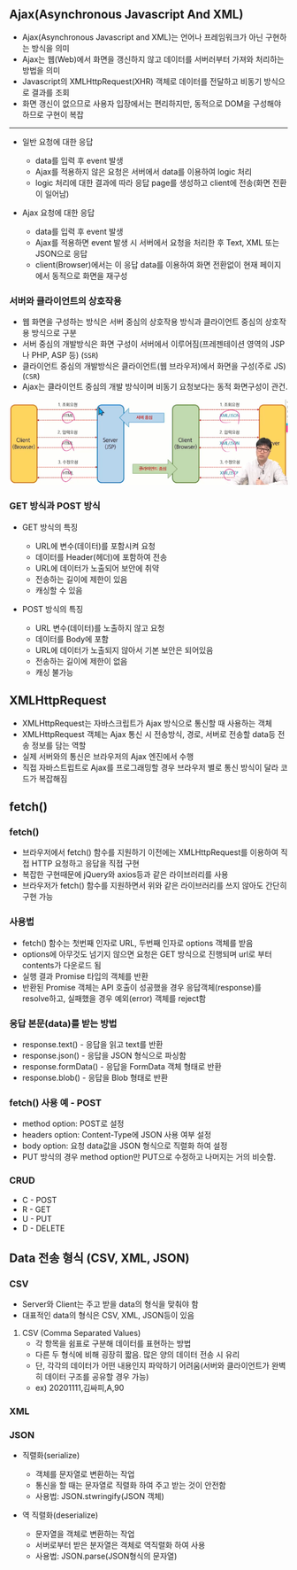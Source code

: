 ## Ajax(Asynchronous Javascript And XML)

- Ajax(Asynchronous Javascript and XML)는 언어나 프레임워크가 아닌 구현하는 방식을 의미
- Ajax는 웹(Web)에서 화면을 갱신하지 않고 데이터를 서버러부터 가져와 처리하는 방법을 의미
- Javascript의 XMLHttpRequest(XHR) 객체로 데이터를 전달하고 비동기 방식으로 결과를 조회
- 화면 갱신이 없으므로 사용자 입장에서는 편리하지만, 동적으로 DOM을 구성해야 하므로 구현이 복잡
---
- 일반 요청에 대한 응답
    - data를 입력 후 event 발생
    - Ajax를 적용하지 않은 요청은 서버에서 data를 이용하여 logic 처리
    - logic 처리에 대한 결과에 따라 응답 page를 생성하고 client에 전송(화면 전환이 일어남)
    
- Ajax 요청에 대한 응답
    - data를 입력 후 event 발생
    - Ajax를 적용하면 event 발생 시 서버에서 요청을 처리한 후 Text, XML 또는 JSON으로 응답
    - client(Browser)에서는 이 응답 data를 이용하여 화면 전환없이 현재 페이지에서 동적으로 화면을 재구성
    

### 서버와 클라이언트의 상호작용
- 웹 화면을 구성하는 방식은 서버 중심의 상호작용 방식과 클라이언트 중심의 상호작용 방식으로 구분
- 서버 중심의 개발방식은 화면 구성이 서버에서 이루어짐(프레젠테이션 영역의 JSP나 PHP, ASP 등) (`SSR`)
- 클라이언트 중심의 개발방식은 클라이언트(웹 브라우저)에서 화면을 구성(주로 JS) (`CSR`)
- Ajax는 클라이언트 중심의 개발 방식이며 비동기 요청보다는 동적 화면구성이 관건.

![img.png](AJAX-1.png)

### GET 방식과 POST 방식

- GET 방식의 특징
    - URL에 변수(데이터)를 포함시켜 요청
    - 데이터를 Header(헤더)에 포함하여 전송
    - URL에 데이터가 노출되어 보안에 취약
    - 전송하는 길이에 제한이 있음
    - 캐싱할 수 있음
    
- POST 방식의 특징
    - URL 변수(데이터)를 노출하지 않고 요청
    - 데이터를 Body에 포함
    - URL에 데이터가 노출되지 않아서 기본 보안은 되어있음
    - 전송하는 길이에 제한이 없음
    - 캐싱 불가능
    
## XMLHttpRequest
- XMLHttpRequest는 자바스크립트가 Ajax 방식으로 통신할 때 사용하는 객체
- XMLHttpRequest 객체는 Ajax 통신 시 전송방식, 경로, 서버로 전송할 data등 전송 정보를 담는 역할
- 실제 서버와의 통신은 브라우저의 Ajax 엔진에서 수행
- 직접 자바스트립트로 Ajax를 프로그래밍할 경우 브라우저 별로 통신 방식이 달라 코드가 복잡해짐

## fetch()

### fetch()
- 브라우저에서 fetch() 함수를 지원하기 이전에는 XMLHttpRequest를 이용하여 직접 HTTP 요청하고 응답을 직접 구현
- 복잡한 구현때문에 jQuery와 axios등과 같은 라이브러리를 사용
- 브라우저가 fetch() 함수를 지원하면서 위와 같은 라이브러리를 쓰지 않아도 간단히 구현 가능

### 사용법
- fetch() 함수는 첫번째 인자로 URL, 두번째 인자로 options 객체를 받음
- options에 아무것도 넘기지 않으면 요청은 GET 방식으로 진행되며 url로 부터 contents가 다운로드 됨
- 실행 결과 Promise 타입의 객체를 반환
- 반환된 Promise 객체는 API 호출이 성공했을 경우 응답객체(response)를 resolve하고, 실패했을 경우 예외(error) 객체를 reject함

### 응답 본문(data)를 받는 방법
- response.text() - 응답을 읽고 text를 반환
- response.json() - 응답을 JSON 형식으로 파싱함
- response.formData() - 응답을 FormData 객체 형태로 반환
- response.blob() - 응답을 Blob 형태로 반환

### fetch() 사용 예 - POST
- method option: POST로 설정
- headers option: Content-Type에 JSON 사용 여부 설정
- body option: 요청 data값을 JSON 형식으로 직렬화 하여 설정
- PUT 방식의 경우 method option만 PUT으로 수정하고 나머지는 거의 비슷함.

### CRUD
- C - POST
- R - GET
- U - PUT
- D - DELETE


## Data 전송 형식 (CSV, XML, JSON)

### CSV
- Server와 Client는 주고 받을 data의 형식을 맞춰야 함
- 대표적인 data의 형식은 CSV, XML, JSON등이 있음

1. CSV (Comma Separated Values)
    - 각 항목을 쉼표로 구분해 데이터를 표현하는 방법
    - 다른 두 형식에 비해 굉장히 짧음. 많은 양의 데이터 전송 시 유리
    - 단, 각각의 데이터가 어떤 내용인지 파악하기 어려움(서버와 클라이언트가 완벽히 데이터 구조를 공유할 경우 가능)
    - ex) 20201111,김싸피,A,90
    
### XML
### JSON
- 직렬화(serialize)
    - 객체를 문자열로 변환하는 작업
    - 통신을 할 때는 문자열로 직렬화 하여 주고 받는 것이 안전함
    - 사용법: JSON.stwringify(JSON 객체)
    
- 역 직렬화(deserialize)
    - 문자열을 객체로 변환하는 작업
    - 서버로부터 받은 분자열은 객체로 역직렬화 하여 사용
    - 사용법: JSON.parse(JSON형식의 문자열)